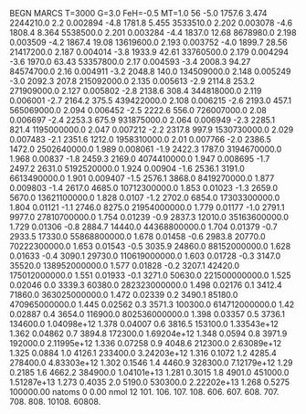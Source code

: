 BEGN
MARCS T=3000 G=3.0 FeH=-0.5 MT=1.0
                  56
-5.0 1757.6 3.474 2244210.0 2.2 0.002894 
-4.8 1781.8 5.455 3533510.0 2.202 0.003078 
-4.6 1808.4 8.364 5538500.0 2.201 0.003284 
-4.4 1837.0 12.68 8678980.0 2.198 0.003509 
-4.2 1867.4 19.08 13619600.0 2.193 0.003752 
-4.0 1899.7 28.56 21417200.0 2.187 0.004014 
-3.8 1933.9 42.61 33760500.0 2.179 0.004294 
-3.6 1970.0 63.43 53357800.0 2.17 0.004593 
-3.4 2008.3 94.27 84574700.0 2.16 0.004911 
-3.2 2048.8 140.0 134509000.0 2.148 0.005249 
-3.0 2092.3 207.8 215092000.0 2.135 0.005613 
-2.9 2114.8 253.2 271909000.0 2.127 0.005802 
-2.8 2138.6 308.4 344818000.0 2.119 0.006001 
-2.7 2164.2 375.5 439422000.0 2.108 0.006215 
-2.6 2193.0 457.1 565069000.0 2.094 0.006452 
-2.5 2222.6 556.0 726007000.0 2.08 0.006697 
-2.4 2253.3 675.9 931875000.0 2.064 0.006949 
-2.3 2285.1 821.4 1195000000.0 2.047 0.007212 
-2.2 2317.8 997.9 1530730000.0 2.029 0.007483 
-2.1 2351.6 1212.0 1958310000.0 2.01 0.007766 
-2.0 2386.5 1472.0 2502640000.0 1.989 0.008061 
-1.9 2422.3 1787.0 3194670000.0 1.968 0.00837 
-1.8 2459.3 2169.0 4074410000.0 1.947 0.008695 
-1.7 2497.2 2631.0 5192520000.0 1.924 0.00904 
-1.6 2536.1 3191.0 6613490000.0 1.901 0.009407 
-1.5 2576.1 3868.0 8419270000.0 1.877 0.009803 
-1.4 2617.0 4685.0 10712300000.0 1.853 0.01023 
-1.3 2659.0 5670.0 13621100000.0 1.828 0.0107 
-1.2 2702.0 6854.0 17303300000.0 1.804 0.01121 
-1.1 2746.0 8275.0 21954000000.0 1.779 0.01177 
-1.0 2791.1 9977.0 27810700000.0 1.754 0.01239 
-0.9 2837.3 12010.0 35163600000.0 1.729 0.01306 
-0.8 2884.7 14440.0 44368800000.0 1.704 0.01379 
-0.7 2933.5 17330.0 55868800000.0 1.678 0.01458 
-0.6 2983.8 20770.0 70222300000.0 1.653 0.01543 
-0.5 3035.9 24860.0 88152000000.0 1.628 0.01633 
-0.4 3090.1 29730.0 110619000000.0 1.603 0.01728 
-0.3 3147.0 35520.0 138952000000.0 1.577 0.01828 
-0.2 3207.1 42420.0 175012000000.0 1.551 0.01933 
-0.1 3271.0 50630.0 221500000000.0 1.525 0.02046 
0.0 3339.3 60380.0 282323000000.0 1.498 0.02176 
0.1 3412.4 71860.0 363025000000.0 1.472 0.02339 
0.2 3490.1 85180.0 470965000000.0 1.445 0.02562 
0.3 3571.3 100300.0 614712000000.0 1.42 0.02887 
0.4 3654.0 116900.0 802536000000.0 1.398 0.03357 
0.5 3736.1 134600.0 1.04098e+12 1.378 0.04007 
0.6 3816.5 153100.0 1.33543e+12 1.362 0.04862 
0.7 3894.8 172300.0 1.69204e+12 1.348 0.0594 
0.8 3971.9 192000.0 2.11995e+12 1.336 0.07258 
0.9 4048.6 212300.0 2.63089e+12 1.325 0.0884 
1.0 4126.1 233400.0 3.24203e+12 1.316 0.1072 
1.2 4285.4 278400.0 4.83303e+12 1.302 0.1546 
1.4 4460.9 328300.0 7.12179e+12 1.29 0.2185 
1.6 4662.2 384900.0 1.04101e+13 1.281 0.3015 
1.8 4901.0 451000.0 1.51287e+13 1.273 0.4035 
2.0 5190.0 530300.0 2.22202e+13 1.268 0.5275 
100000.00
natoms              0      0.00
nmol          12
          101.         106.       107.      108.         606.        607.        608.
          707.         708.       808.    10108.       60808.
